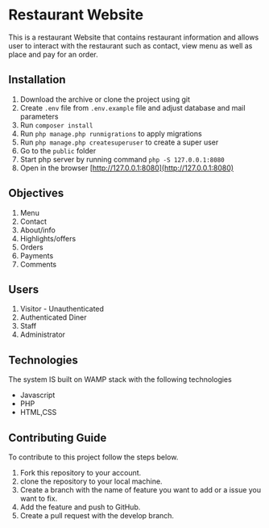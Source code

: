 # Restaurant Website

This is a restaurant Website that contains restaurant information and allows user to interact with the restaurant such as contact, view menu as well as place and pay for an order.

## Installation
1. Download the archive or clone the project using git
2. Create `.env` file from `.env.example` file and adjust database and mail parameters
3. Run `composer install`
4. Run `php manage.php runmigrations` to apply migrations 
5. Run `php manage.php createsuperuser` to create a super user
6. Go to the `public` folder
7. Start php server by running command `php -S 127.0.0.1:8080`
8. Open in the browser [http://127.0.0.1:8080](http://127.0.0.1:8080)

## Objectives

1. Menu
2. Contact
3. About/info
4. Highlights/offers
5. Orders
6. Payments
7. Comments

## Users

1. Visitor - Unauthenticated
2. Authenticated Diner
3. Staff
4. Administrator

## Technologies

The system IS built on WAMP stack with the following technologies

- Javascript
- PHP
- HTML,CSS

## Contributing Guide

To contribute to this project follow the steps below.

1. Fork this repository to your account.
2. clone the repository to your local machine.
3. Create a branch with the name of feature you want to add or a issue you want to fix.
4. Add the feature and push to GitHub.
5. Create a pull request with the develop branch.